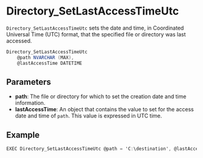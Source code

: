# Directory_SetLastAccessTimeUtc

`Directory_SetLastAccessTimeUtc` sets the date and time, in Coordinated Universal Time (UTC) format, that the specified file or directory was last accessed.

```csharp
Directory_SetLastAccessTimeUtc 
	@path NVARCHAR (MAX),
	@lastAccessTime DATETIME
```

## Parameters

 - **path**: The file or directory for which to set the creation date and time information.
 - **lastAccessTime**: An object that contains the value to set for the access date and time of `path`. This value is expressed in UTC time.

## Example

```csharp
EXEC Directory_SetLastAccessTimeUtc @path = 'C:\destination', @lastAccessTime = '2018-12-05  8:00:00 AM'
```

